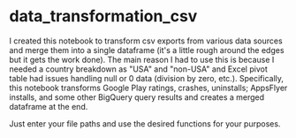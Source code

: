 # data_transformation_csv
I created this notebook to transform csv exports from various data sources and merge them into a single dataframe (it's a little rough around the edges but it gets the work done). The main reason I had to use this is because I needed a country breakdown as "USA" and "non-USA" and Excel pivot table had issues handling null or 0 data (division by zero, etc.).
Specifically, this notebook transforms Google Play ratings, crashes, uninstalls; AppsFlyer installs, and some other BigQuery query results and creates a merged dataframe at the end. 

Just enter your file paths and use the desired functions for your purposes.
